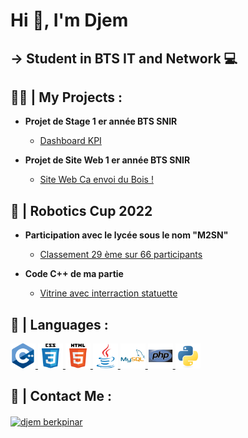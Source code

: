 <h1> Hi 👋, I'm Djem </h1>
<h2> → Student in BTS IT and Network 💻 </h2>

<h2> 👨‍💻 | My Projects :</h2>

- <b> Projet de Stage 1 er année BTS SNIR </b>
  - [Dashboard KPI](https://github.com/Djembrk/Dashboard-KPI)
  
- <b> Projet de Site Web  1 er année BTS SNIR </b>
  - [Site Web Ca envoi du Bois ! ](https://github.com/Djembrk/SiteWeb-BTS-SNIR)

<h2> 🤖 | Robotics Cup 2022 </h2>

- <b> Participation avec le lycée sous le nom "M2SN" </b>
  - [Classement 29 ème sur 66 participants ](https://www.coupederobotique.fr/classement-coupe-de-robotique-2022/)
  
- <b> Code C++ de ma partie </b>
  - [Vitrine avec interraction statuette ](https://github.com/)

<h2> 🧠 | Languages : </h2>
<p align="left"> <a href="https://www.w3schools.com/cpp/" target="_blank" rel="noreferrer"> <img src="https://raw.githubusercontent.com/devicons/devicon/master/icons/cplusplus/cplusplus-original.svg" alt="cplusplus" width="40" height="40"/> </a> <a href="https://www.w3schools.com/css/" target="_blank" rel="noreferrer"> <img src="https://raw.githubusercontent.com/devicons/devicon/master/icons/css3/css3-original-wordmark.svg" alt="css3" width="40" height="40"/> </a> <a href="https://www.w3.org/html/" target="_blank" rel="noreferrer"> <img src="https://raw.githubusercontent.com/devicons/devicon/master/icons/html5/html5-original-wordmark.svg" alt="html5" width="40" height="40"/> </a> <a href="https://www.java.com" target="_blank" rel="noreferrer"> <img src="https://raw.githubusercontent.com/devicons/devicon/master/icons/java/java-original.svg" alt="java" width="40" height="40"/> </a> <a href="https://www.mysql.com/" target="_blank" rel="noreferrer"> <img src="https://raw.githubusercontent.com/devicons/devicon/master/icons/mysql/mysql-original-wordmark.svg" alt="mysql" width="40" height="40"/> </a> <a href="https://www.php.net" target="_blank" rel="noreferrer"> <img src="https://raw.githubusercontent.com/devicons/devicon/master/icons/php/php-original.svg" alt="php" width="40" height="40"/> </a> <a href="https://www.python.org" target="_blank" rel="noreferrer"> <img src="https://raw.githubusercontent.com/devicons/devicon/master/icons/python/python-original.svg" alt="python" width="40" height="40"/> </a> </p>



<h2> 🤳 | Contact Me :</h2>

<p align="left">
<a href="https://www.linkedin.com/in/djem-berkpinar-a1860b239/" target="blank"><img align="center" src="https://raw.githubusercontent.com/rahuldkjain/github-profile-readme-generator/master/src/images/icons/Social/linked-in-alt.svg" alt="djem berkpinar" height="30" width="40" /></a>
</p>
